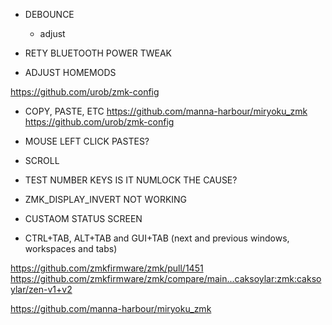 - DEBOUNCE
    - adjust
- RETY BLUETOOTH POWER TWEAK

- ADJUST HOMEMODS

https://github.com/urob/zmk-config

- COPY, PASTE, ETC
    https://github.com/manna-harbour/miryoku_zmk
    https://github.com/urob/zmk-config

- MOUSE LEFT CLICK PASTES?
- SCROLL

- TEST NUMBER KEYS
    IS IT NUMLOCK THE CAUSE?

- ZMK_DISPLAY_INVERT NOT WORKING
- CUSTAOM STATUS SCREEN

- CTRL+TAB, ALT+TAB and GUI+TAB (next and previous windows, workspaces and tabs)

https://github.com/zmkfirmware/zmk/pull/1451
https://github.com/zmkfirmware/zmk/compare/main...caksoylar:zmk:caksoylar/zen-v1+v2


https://github.com/manna-harbour/miryoku_zmk